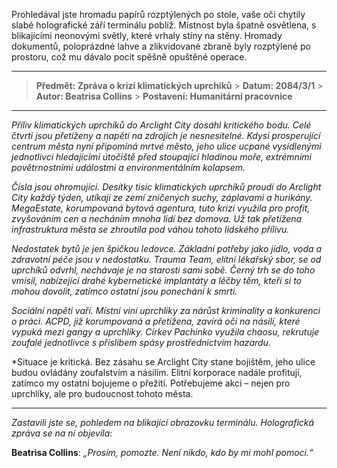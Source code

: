 Prohledával jste hromadu papírů rozptýlených po stole, vaše oči chytily slabé holografické září terminálu poblíž. Místnost byla špatně osvětlena, s blikajícími neonovými světly, které vrhaly stíny na stěny. Hromady dokumentů, poloprázdné lahve a zlikvidované zbraně byly rozptýlené po prostoru, což mu dávalo pocit spěšně opuštěné operace.

---

> **Předmět: Zpráva o krizi klimatických uprchíků** > **Datum: 2084/3/1** > **Autor: Beatrisa Collins** > **Postavení: Humanitární pracovnice**

---

_Příliv klimatických uprchíků do Arclight City dosáhl kritického bodu. Celé čtvrti jsou přetíženy a napětí na zdrojích je nesnesitelné. Kdysi prosperující centrum města nyní připomíná mrtvé město, jeho ulice ucpané vysídlenými jednotlivci hledajícími útočiště před stoupající hladinou moře, extrémními povětrnostními událostmi a environmentálním kolapsem._

_Čísla jsou ohromující. Desítky tisíc klimatických uprchíků proudí do Arclight City každý týden, utíkají ze zemí zničených suchy, záplavami a hurikány. MegaEstate, korumpovaná bytová agentura, tuto krizi využila pro profit, zvyšováním cen a necháním mnoha lidí bez domova. Už tak přetížena infrastruktura města se zhroutila pod váhou tohoto lidského přílivu._

_Nedostatek bytů je jen špičkou ledovce. Základní potřeby jako jídlo, voda a zdravotní péče jsou v nedostatku. Trauma Team, elitní lékařský sbor, se od uprchíků odvrhl, nechávaje je na starosti sami sobě. Černý trh se do toho vmísil, nabízející drahé kybernetické implantáty a léčby těm, kteří si to mohou dovolit, zatímco ostatní jsou ponecháni k smrti._

_Sociální napětí vaří. Místní viní uprchlíky za nárůst kriminality a konkurenci o práci. ACPD, již korumpovaná a přetížena, zavírá oči na násilí, které vypuká mezi gangy a uprchlíky. Církev Pachinko využila chaosu, rekrutuje zoufalé jednotlivce s příslibem spásy prostřednictvím hazardu._

\*Situace je kritická. Bez zásahu se Arclight City stane bojištěm, jeho ulice budou ovládány zoufalstvím a násilím. Elitní korporace nadále profitují, zatímco my ostatní bojujeme o přežití. Potřebujeme akci – nejen pro uprchlíky, ale pro budoucnost tohoto města.

---

_Zastavili jste se, pohledem na blikající obrazovku terminálu. Holografická zpráva se na ní objevila:_

**Beatrisa Collins**: _„Prosím, pomozte. Není nikdo, kdo by mi mohl pomoci.“_
